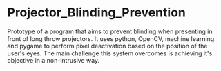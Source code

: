# Projector_Blinding_Prevention
Prototype of a program that aims to prevent blinding when presenting in front of long throw projectors. It uses python, OpenCV, machine learning and pygame to perform pixel deactivation based on the position of the user's eyes. The main challenge this system overcomes is achieving it's objective in a non-intrusive way. 
